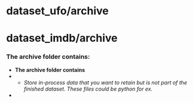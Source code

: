 # dataset_ufo/archive

# dataset_imdb/archive
### The archive folder contains: 
 - **The archive folder contains**
 -    - *Store in-process data that you want to retain but is not part of the finished dataset. These files could be python for ex.*
 -   